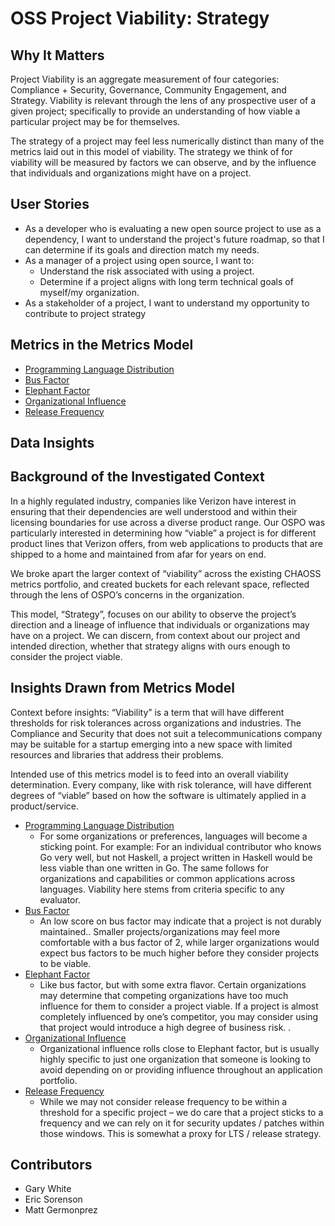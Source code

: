 # OSS Project Viability: Strategy

## Why It Matters

Project Viability is an aggregate measurement of four categories: Compliance + Security, Governance, Community Engagement, and Strategy. Viability is relevant through the lens of any prospective user of a given project; specifically to provide an understanding of how viable a particular project may be for themselves. 

The strategy of a project may feel less numerically distinct than many of the metrics laid out in this model of viability. The strategy we think of for viability will be measured by factors we can observe, and by the influence that individuals and organizations might have on a project.

## User Stories

* As a developer who is evaluating a new open source project to use as a dependency, I want to understand the project's future roadmap, so that I can determine if its goals and direction match my needs.
* As a manager of a project using open source, I want to:
    * Understand the risk associated with using a project.
    * Determine if a project aligns with long term technical goals of myself/my organization.
* As a stakeholder of a project, I want to understand my opportunity to contribute to project strategy

## Metrics in the Metrics Model

* [Programming Language Distribution](https://chaoss.community/?p=3430)
* [Bus Factor](https://chaoss.community/?p=3944)
* [Elephant Factor](https://chaoss.community/?p=3940)
* [Organizational Influence](https://chaoss.community/?p=3560)
* [Release Frequency](https://chaoss.community/?p=4765)

## Data Insights

## Background of the Investigated Context

In a highly regulated industry, companies like Verizon have interest in ensuring that their dependencies are well understood and within their licensing boundaries for use across a diverse product range. Our OSPO was particularly interested in determining how “viable” a project is for different product lines that Verizon offers, from web applications to products that are shipped to a home and maintained from afar for years on end.

We broke apart the larger context of “viability” across the existing CHAOSS metrics portfolio, and created buckets for each relevant space, reflected through the lens of OSPO’s concerns in the organization. 

This model, “Strategy”, focuses on our ability to observe the project’s direction and a lineage of influence that individuals or organizations may have on a project. We can discern, from context about our project and intended direction, whether that strategy aligns with ours enough to consider the project viable.

## Insights Drawn from Metrics Model

Context before insights: “Viability” is a term that will have different thresholds for risk tolerances across organizations and industries. The Compliance and Security that does not suit a telecommunications company may be suitable for a startup emerging into a new space with limited resources and libraries that address their problems. 

Intended use of this metrics model is to feed into an overall viability determination. Every company, like with risk tolerance, will have different degrees of “viable” based on how the software is ultimately applied in a product/service.



* [Programming Language Distribution](https://chaoss.community/?p=3430)
    * For some organizations or preferences, languages will become a sticking point. For example: For an individual contributor who knows Go very well, but not Haskell, a project written in Haskell would be less viable than one written in Go. The same follows for organizations and capabilities or common applications across languages. Viability here stems from criteria specific to any evaluator.
* [Bus Factor](https://chaoss.community/?p=3944)
    * An low score on bus factor may indicate that a project is not durably maintained.. Smaller projects/organizations may feel more comfortable with a bus factor of 2, while larger organizations would expect bus factors to be much higher before they consider projects to be viable.
* [Elephant Factor](https://chaoss.community/?p=3940)
    * Like bus factor, but with some extra flavor. Certain organizations may determine that competing organizations have too much influence for them to consider a project viable. If a project is almost completely influenced by one’s competitor, you may consider using that project would introduce a high degree of business risk. .
* [Organizational Influence](https://chaoss.community/?p=3560)
    * Organizational influence rolls close to Elephant factor, but is usually highly specific to just one organization that someone is looking to avoid depending on or providing influence throughout an application portfolio.
* [Release Frequency](https://chaoss.community/?p=4765)
    * While we may not consider release frequency to be within a threshold for a specific project – we do care that a project sticks to a frequency and we can rely on it for security updates / patches within those windows. This is somewhat a proxy for LTS / release strategy.

## Contributors

- Gary White
- Eric Sorenson
- Matt Germonprez

